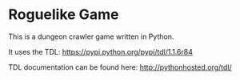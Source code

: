 # Roguelike Game

This is a dungeon crawler game written in Python. 

It uses the TDL: https://pypi.python.org/pypi/tdl/1.1.6r84

TDL documentation can be found here: http://pythonhosted.org/tdl/
